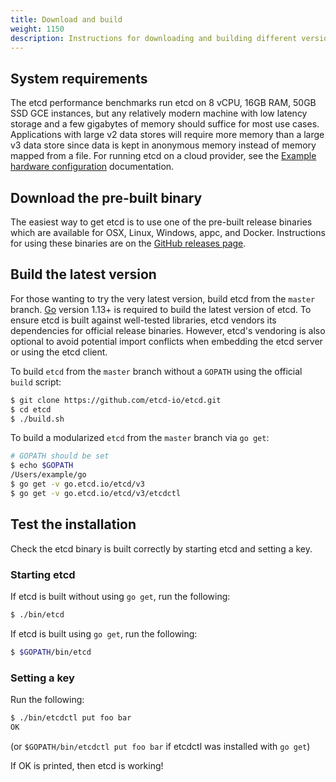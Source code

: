 ```yaml
---
title: Download and build
weight: 1150
description: Instructions for downloading and building different versions of etcd
---
```


## System requirements

The etcd performance benchmarks run etcd on 8 vCPU, 16GB RAM, 50GB SSD GCE
instances, but any relatively modern machine with low latency storage and a few
gigabytes of memory should suffice for most use cases. Applications with large
v2 data stores will require more memory than a large v3 data store since data is
kept in anonymous memory instead of memory mapped from a file. For running etcd
on a cloud provider, see the [Example hardware
configuration][example-hardware-configurations] documentation.

## Download the pre-built binary

The easiest way to get etcd is to use one of the pre-built release binaries
which are available for OSX, Linux, Windows, appc, and Docker. Instructions for
using these binaries are on the [GitHub releases page][github-release].

## Build the latest version

For those wanting to try the very latest version, build etcd from the `master`
branch. [Go][go-install] version 1.13+ is required to build the latest version
of etcd. To ensure etcd is built against well-tested libraries, etcd vendors its
dependencies for official release binaries. However, etcd's vendoring is also
optional to avoid potential import conflicts when embedding the etcd server or
using the etcd client.

To build `etcd` from the `master` branch without a `GOPATH` using the official
`build` script:

```sh
$ git clone https://github.com/etcd-io/etcd.git
$ cd etcd
$ ./build.sh
```

To build a modularized `etcd` from the `master` branch via `go get`:

```sh
# GOPATH should be set
$ echo $GOPATH
/Users/example/go
$ go get -v go.etcd.io/etcd/v3
$ go get -v go.etcd.io/etcd/v3/etcdctl
```

## Test the installation

Check the etcd binary is built correctly by starting etcd and setting a key.

### Starting etcd

If etcd is built without using `go get`, run the following:

```sh
$ ./bin/etcd
```
If etcd is built using `go get`, run the following:

```sh
$ $GOPATH/bin/etcd
```

### Setting a key

Run the following:

```sh
$ ./bin/etcdctl put foo bar
OK
```

(or `$GOPATH/bin/etcdctl put foo bar` if etcdctl was installed with `go get`)

If OK is printed, then etcd is working!

[example-hardware-configurations]: op-guide/hardware#example-hardware-configurations
[github-release]: https://github.com/etcd-io/etcd/releases/
[go-install]: https://golang.org/doc/install
